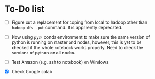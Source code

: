 # To-Do list

- [ ] Figure out a replacement for coping from local to hadoop other than `hadoop dfs -put` command. It is apparently deprecated. 
- [ ] Now using `py34` conda environment to make sure the same version of python is running on master and nodes, however, this is yet to be checked if the whole notebook works properly. Need to check the versions of python on all nodes. 
- [ ] Test Amazon (e.g. ssh to notebook) on Windows
- [x] Check Google colab

